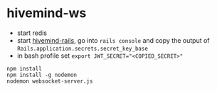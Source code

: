 # hivemind-ws

- start redis
- start [hivemind-rails](https://github.com/banjolina-jolie/hivemind-rails), go into `rails console` and copy the output of `Rails.application.secrets.secret_key_base`
- in bash profile set `export JWT_SECRET="<COPIED_SECRET>"`

```
npm install
npm install -g nodemon
nodemon websocket-server.js
```
